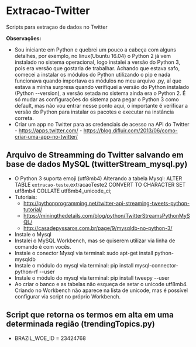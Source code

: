 # Extracao-Twitter
Scripts para extraçao de dados no Twitter

**Observações:**
* Sou iniciante em Python e quebrei um pouco a cabeça com alguns detalhes, por exemplo, no linux(Ubuntu 16.04) o Python 2 já vem instalado no sistema operacional, logo instalei a versão do Python 3, pois era versão que gostaria de trabalhar. Achando que estava safo, comecei a instalar os módulos do Python utilizando o pip e nada funcionava quando importava os módulos no meu arquivo .py, aí que estava a minha surpresa quando verifiquei a versão do Python instalado (Python --version), a versão setada no sistema ainda era o Python 2. É só mudar as configurações do sistema para pegar o Python 3 como default, mas não vou entrar nesse ponto aqui, o importante é verificar a versão do Python para instalar os pacotes e executar na instância correta.
* Criar um app no Twitter para as credenciais de acesso na API do Twitter - https://apps.twitter.com/ - https://blog.difluir.com/2013/06/como-criar-uma-app-no-twitter/


## Arquivo de Streamming do Twitter salvando em base de dados MySQL (twitterStream_mysql.py)

* O Python 3 suporta emoji (utf8mb4)
 Alterando a tabela Mysql: 
   ALTER TABLE
      `extracao-teste`.extracaoTeste2
      CONVERT TO CHARACTER SET utf8mb4
      COLLATE utf8mb4_unicode_ci;
* Tutoriais:
  * http://pythonprogramming.net/twitter-api-streaming-tweets-python-tutorial/
  * https://miningthedetails.com/blog/python/TwitterStreamsPythonMySQL/
  * http://casadepyssaros.com.br/page/9/mysqldb-no-python-3/
* Instale o Mysql
* Instalei o MySQL Workbench, mas se quiserem utilizar via linha de comando é com vocês.
* Instale o conector Mysql via terminal: sudo apt-get install python-mysqldb
* Instale o módulo do mysql via terminal: pip install mysql-connector-python-rf --user
* Instale o módulo do mysql via terminal: pip install tweepy --user
* Ao criar o banco e as tabelas não esqueça de setar o unicode utf8mb4. Criando no Workbench não aparece na lista de unicode, mas é possível configurar via script no próprio Workbench.

## Script que retorna os termos em alta em uma determinada região (trendingTopics.py)

* BRAZIL_WOE_ID = 23424768


